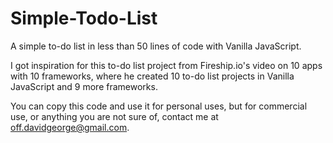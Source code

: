 # Simple-Todo-List
A simple to-do list in less than 50 lines of code with Vanilla JavaScript.

I got inspiration for this to-do list project from Fireship.io's video on 10 apps with 10 frameworks, where he created 10 to-do list projects in Vanilla JavaScript and 9 more
frameworks.

You can copy this code and use it for personal uses, but for commercial use, or anything you are not sure of, contact me at off.davidgeorge@gmail.com.
